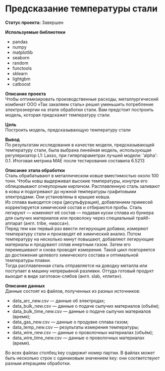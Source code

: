 # Предсказание температуры стали

**Статус проекта:** Завершен

**Используемые библиотеки**
* pandas
* numpy
* matplotlib
* seaborn
* random
* functools
* sklearn
* lightgbm
* catboost

**Описание проекта**\
Чтобы оптимизировать производственные расходы, металлургический комбинат ООО «Так закаляем сталь» решил уменьшить потребление электроэнергии на этапе обработки стали. Вам предстоит построить модель, которая предскажет температуру стали.

**Цель**\
Построить модель, предсказывающую температуру стали

**Вывод**\
По результатам исследования в качестве модели, предсказывающей температуру стали, была выбрана линейная модель, использующая регуляризатор L1: Lasso, при гиперпараметрах лучшей модели: 'alpha': 0.1. Итоговая метрика МАЕ после тестирования составила 6.5213

**Описание этапа обработки**\
Сталь обрабатывают в металлическом ковше вместимостью около 100 тонн. Чтобы ковш выдерживал высокие температуры, изнутри его облицовывают огнеупорным кирпичом. Расплавленную сталь заливают в ковш и подогревают до нужной температуры графитовыми электродами. Они установлены в крышке ковша.\
Из сплава выводится сера (десульфурация), добавлением примесей корректируется химический состав и отбираются пробы. Сталь легируют — изменяют её состав — подавая куски сплава из бункера для сыпучих материалов или проволоку через специальный трайб-аппарат (англ. tribe, «масса»).\
Перед тем как первый раз ввести легирующие добавки, измеряют температуру стали и производят её химический анализ. Потом температуру на несколько минут повышают, добавляют легирующие материалы и продувают сплав инертным газом. Затем его перемешивают и снова проводят измерения. Такой цикл повторяется до достижения целевого химического состава и оптимальной температуры плавки.\
Тогда расплавленная сталь отправляется на доводку металла или поступает в машину непрерывной разливки. Оттуда готовый продукт выходит в виде заготовок-слябов (англ. slab, «плита»).

**Описание данных**\
Данные состоят из файлов, полученных из разных источников:
* data_arc_new.csv — данные об электродах;
* data_bulk_new.csv — данные о подаче сыпучих материалов (объём);
* data_bulk_time_new.csv — данные о подаче сыпучих материалов (время);
* data_gas_new.csv — данные о продувке сплава газом;
* data_temp_new.csv — результаты измерения температуры;
* data_wire_new.csv — данные о проволочных материалах (объём);
* data_wire_time_new.csv — данные о проволочных материалах (время).

Во всех файлах столбец key содержит номер партии. В файлах может быть несколько строк с одинаковым значением key: они соответствуют разным итерациям обработки.